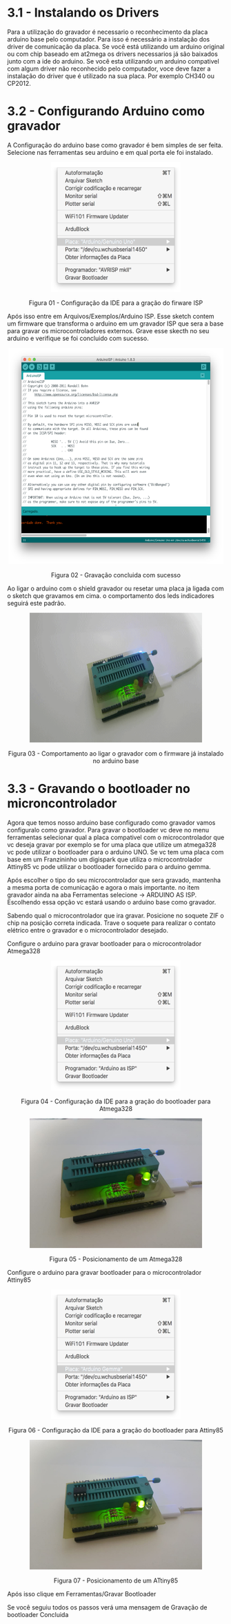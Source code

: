 # 3.1 - Instalando os Drivers

  Para a utilização do gravador é necessario o reconhecimento da placa arduino base pelo computador. Para isso é necessário a instalação dos driver de comunicação da placa.
  Se você está utilizando um arduino original ou com chip baseado em at2mega os drivers necessarios já são baixados junto com a ide do arduino.
  Se você esta utilizando um arduino compativel com algum driver não reconhecido pelo computador, voce deve fazer a instalação do driver que é utilizado na sua placa. Por exemplo CH340 ou CP2012.
  
# 3.2 - Configurando Arduino como gravador
  A Configuração do arduino base como gravador é bem simples de ser feita. Selecione nas ferramentas seu arduino e em qual porta ele foi instalado.
  
<p align="center">     
<img alt="ISP conf" src="./ISP_Burn.png"  width="300" height="300">  
</p>

<p align="center">   
Figura 01 - Configuração da IDE para a gração do firware ISP
</p>

  Após isso entre em Arquivos/Exemplos/Arduino ISP.
  Esse sketch contem um firmware que transforma o arduino em um gravador ISP que sera a base para gravar os microcontroladores externos. 
  Grave esse skecth no seu arduino e verifique se foi concluido com sucesso.
  
<p align="center">     
<img alt="ISP Code" src="./ISP_ok.png"  width="500" height="500">
</p>
<p align="center">   
Figura 02 - Gravação concluida com sucesso
</p>    

  Ao ligar o arduino com o shield gravador ou resetar uma placa ja ligada com o sketch que gravamos em cima. o comportamento dos leds indicadores seguirá este padrão.

<p align="center">       
<img alt="Power On" src="./power.gif"  width="400" height="300">
</p>
<p align="center">   
Figura 03 - Comportamento ao ligar o gravador com o firmware já instalado no arduino base
</p>
  
# 3.3 - Gravando o bootloader no microncontrolador
  Agora que temos nosso arduino base configurado como gravador vamos configuralo como gravador. Para gravar o bootloader vc deve no menu ferramentas selecionar qual a placa compativel com o microcontrolador que vc deseja gravar por exemplo se for uma placa que utilize um atmega328 vc pode utilizar o bootloader para o arduino UNO. Se vc tem uma placa com base em um Franzininho um digispark que utiliza o microcontrolador Attiny85 vc pode utilizar o bootloader fornecido para o arduino gemma.
  
  Após escolher o tipo do seu microcontrolador que sera gravado, mantenha a mesma porta de comunicação e agora o mais importante. no item gravador ainda na aba Ferramentas selecione -> ARDUINO AS ISP. Escolhendo essa opção vc estará usando o arduino base como gravador.
  
  Sabendo qual o microcontrolador que ira gravar. Posicione no soquete ZIF o chip na posição correta indicada. Trave o soquete para realizar o contato elétrico entre o gravador e o microcontrolador desejado.
  
  Configure o arduino para gravar bootloader para o microcontrolador Atmega328

<p align="center">       
<img alt="Atmega328_conf" src="./Boot_uno.png"  width="300" height="300">
</p>
<p align="center">   
Figura 04 - Configuração da IDE para a gração do bootloader para Atmega328
</p>

<p align="center">       
<img alt="Atmega328" src="./boot328.jpg"  width="400" height="300">
</p>
<p align="center">   
Figura 05 - Posicionamento de um Atmega328
</p>

  Configure o arduino para gravar bootloader para o microcontrolador Attiny85

<p align="center">       
<img alt="Attiny85_conf" src="./Boot_attiny85.png"  width="300" height="300">
</p>
<p align="center">   
Figura 06 - Configuração da IDE para a gração do bootloader para Attiny85
</p>

<p align="center">     
<img alt="ATtiny85" src="./boot85.jpg"  width="400" height="300">
</p>
<p align="center">   
Figura 07 - Posicionamento de um ATtiny85
</p>

  Após isso clique em Ferramentas/Gravar Bootloader
  
  Se você seguiu todos os passos verá uma mensagem de Gravação de bootloader Concluida 
